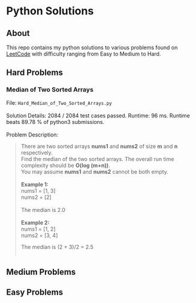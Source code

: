 # Python Solutions 
## About
This repo contains my python solutions to various problems found on [LeetCode](https://leetcode.com/problems) with difficulty ranging from Easy to Medium to Hard. 
## Hard Problems
### Median of Two Sorted Arrays
File: `Hard_Median_of_Two_Sorted_Arrays.py` <br/><br/>
Solution Details: 2084 / 2084 test cases passed. Runtime: 96 ms. Runtime beats 89.78 % of python3 submissions. <br/><br/>
Problem Description: <br/>
> There are two sorted arrays **nums1** and **nums2** of size **m** and **n** respectively. <br/>
> Find the median of the two sorted arrays. The overall run time complexity should be **O(log (m+n))**. <br/>
> You may assume **nums1** and **nums2** cannot be both empty. <br/><br/>
> **Example 1:** <br/>
> nums1 = [1, 3] <br/>
> nums2 = [2] <br/><br/>
> The median is 2.0 <br/><br/>
> **Example 2:** <br/>
> nums1 = [1, 2] <br/>
> nums2 = [3, 4] <br/>
> 
> The median is (2 + 3)/2 = 2.5 <br/><br/>
## Medium Problems
## Easy Problems
